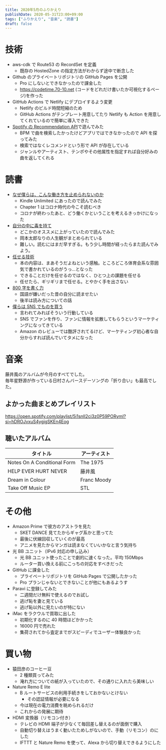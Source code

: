 ```yaml
---
title: 2020年5月のふりかえり
publishDate: 2020-05-31T23:00+09:00
tags: ["ふりかえり", "音楽", "読書"]
draft: false
---
```


# 技術

- aws-cdk で Route53 の RecordSet を定義
  - 既存の HostedZone の指定方法がわからず途中で断念した
- Github のプライベートリポジトリの GitHub Pages を公開
  - Pro にしないとできなかったので課金した
  - https://codetime.70-10.net (コードをどれだけ書いたか可視化するページ)を作った
- GitHub Actions で Netlify にデプロイするよう変更
  - Netlify のビルド時間短縮のため
  - GitHub Actions がテンプレート用意してたり Netlify も Action を用意してくれているので簡単に導入できた
- [Spotify の Recommendation API](https://developer.spotify.com/documentation/web-api/reference/browse/get-recommendations/)で遊んでみた
  - BPM で曲を検索したかったけどアプリではできなかったので API を探ってみた
  - 検索ではなくレコメンドという形で API が存在している
  - ジャンルやアーティスト、テンポやその他属性を指定すれば自分好みの曲を返してくれる

# 読書

- [なぜ僕らは、こんな働き方を止められないのか](https://www.amazon.co.jp/dp/B07Y4XXH7J)
  - Kindle Unlimited にあったので読んでみた
  - Chapter 1 はコロナ時代の今こそ読むべき
  - コロナが終わったあと、どう働くかということを考えるきっかけになった
- [自分の中に毒を持て](https://www.amazon.co.jp/dp/B079VNN2FX)
  - どこかのオススメに上がっていたので読んでみた
  - 岡本太郎なりの人生観がまとめられている
  - 難しい。読むにはまだ早すぎる。もう少し時間が経ったらまた読んでみよう。
- [任せる技術](https://www.amazon.co.jp/dp/B00D6D1DYK/)
  - 本の内容は、まあそうだよねという感触。ところどころ体育会系な雰囲気で書かれているのがうっ…となった
  - できることだけを任せるのではなく、ひとつ上の課題を任せる
  - 任せたら、ギリギリまで任せる。とやかく手を出さない
- [800 字を書く力](https://www.amazon.co.jp/dp/B00FPGWB5G/)
  - 国語が嫌いだった昔の自分に読ませたい
  - 後半は読み方についての話
- [僕らは SNS でものを買う](https://www.amazon.co.jp/dp/B07WC7YJBM/)
  - 言われてみればそういう行動している
  - SNS でファンを作り、ファンに情報を拡散してもらうというマーケティングになってきている
  - Amazon のレビューでは酷評されてるけど、マーケティング初心者な自分からすれば読んでいてタメになった

# 音楽

藤井風のアルバムが今月のすべてでした。  
毎年星野源が作っている日村さんバースデーソングの「折り合い」も最高でした。

## よかった曲まとめプレイリスト

https://open.spotify.com/playlist/5i1snlI2ci3z0P59PORymI?si=hDROJvxuS4ygjgSKEn4Eog

## 聴いたアルバム

| タイトル                    | アーティスト |
| --------------------------- | ------------ |
| Notes On A Conditional Form | The 1975     |
| HELP EVER HURT NEVER        | 藤井風       |
| Dream in Colour             | Franc Moody  |
| Take Off Music EP           | STL          |

# その他

- Amazon Prime で彼方のアストラを見た
  - SKET DANCE 見てたからギャグ系かと思ってた
  - 最後に伏線回収していくのが最高
  - アニメを見たからマンガは読まなくていいかなと言う気持ち
- 光 BB ユニット（IPv6 対応の申し込み）
  - 光 BB ユニット使ったことで劇的に速くなった。平均 150Mbps
  - ルーター買い換える前にこっちの対応をすべきだった
- GitHub に課金した
  - プライベートリポジトリを GitHub Pages で公開したかった
  - Pro プランじゃないとできないことが他にもあるようす
- Paravi に登録してみた
  - 二週間だけ無料で使えるのでお試し
  - 逃げ恥を妻と見ている
  - 逃げ恥以外に見たいのが特にない
- iMac をラクウルで買取に出した
  - 初期化するのに 40 時間ほどかかった
  - 16000 円で売れた
  - 集荷されてから査定までがスピーディでユーザー体験良かった

# 買い物

- 猿田彦のコーヒー豆
  - 2 種類買ってみた
  - 淹れ方についての紙が入っていたので、その通りに入れたら美味しい
- Nature Remo E lite
  - B ルートサービスの利用手続きをしておかないとけない
    - その認証情報が必要になる
  - 今は現在の電力消費を眺められるだけ
  - これからの発展に期待
- HDMI 変換器（リモコン付き）
  - テレビの HDMI 端子が少なくて毎回差し替えるのが面倒で購入
  - 自動切り替えはうまく動いたためしがないので、手動（リモコン）のにした
  - IFTTT と Nature Remo を使って、Alexa から切り替えできるようにした
